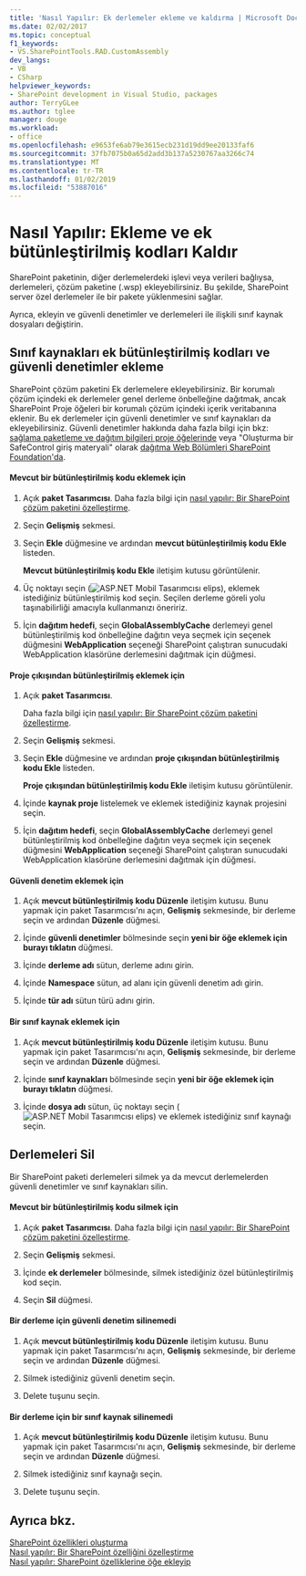```yaml
---
title: 'Nasıl Yapılır: Ek derlemeler ekleme ve kaldırma | Microsoft Docs'
ms.date: 02/02/2017
ms.topic: conceptual
f1_keywords:
- VS.SharePointTools.RAD.CustomAssembly
dev_langs:
- VB
- CSharp
helpviewer_keywords:
- SharePoint development in Visual Studio, packages
author: TerryGLee
ms.author: tglee
manager: douge
ms.workload:
- office
ms.openlocfilehash: e9653fe6ab79e3615ecb231d19dd9ee20133faf6
ms.sourcegitcommit: 37fb7075b0a65d2add3b137a5230767aa3266c74
ms.translationtype: MT
ms.contentlocale: tr-TR
ms.lasthandoff: 01/02/2019
ms.locfileid: "53887016"
---
```

# <a name="how-to-add-and-remove-additional-assemblies"></a>Nasıl Yapılır: Ekleme ve ek bütünleştirilmiş kodları Kaldır
  SharePoint paketinin, diğer derlemelerdeki işlevi veya verileri bağlıysa, derlemeleri, çözüm paketine (.wsp) ekleyebilirsiniz. Bu şekilde, SharePoint server özel derlemeler ile bir pakete yüklenmesini sağlar.  
  
 Ayrıca, ekleyin ve güvenli denetimler ve derlemeleri ile ilişkili sınıf kaynak dosyaları değiştirin.  
  
## <a name="add-additional-assemblies-safe-controls-and-class-resources"></a>Sınıf kaynakları ek bütünleştirilmiş kodları ve güvenli denetimler ekleme  
 SharePoint çözüm paketini Ek derlemelere ekleyebilirsiniz. Bir korumalı çözüm içindeki ek derlemeler genel derleme önbelleğine dağıtmak, ancak SharePoint Proje öğeleri bir korumalı çözüm içindeki içerik veritabanına eklenir. Bu ek derlemeler için güvenli denetimler ve sınıf kaynakları da ekleyebilirsiniz. Güvenli denetimler hakkında daha fazla bilgi için bkz: [sağlama paketleme ve dağıtım bilgileri proje öğelerinde](../sharepoint/providing-packaging-and-deployment-information-in-project-items.md) veya "Oluşturma bir SafeControl giriş materyali" olarak [dağıtma Web Bölümleri SharePoint Foundation'da](http://go.microsoft.com/fwlink/?LinkId=245505).  
  
#### <a name="to-add-an-existing-assembly"></a>Mevcut bir bütünleştirilmiş kodu eklemek için  
  
1.  Açık **paket Tasarımcısı**. Daha fazla bilgi için [nasıl yapılır: Bir SharePoint çözüm paketini özelleştirme](../sharepoint/how-to-customize-a-sharepoint-solution-package.md).  
  
2.  Seçin **Gelişmiş** sekmesi.  
  
3.  Seçin **Ekle** düğmesine ve ardından **mevcut bütünleştirilmiş kodu Ekle** listeden.  
  
     **Mevcut bütünleştirilmiş kodu Ekle** iletişim kutusu görüntülenir.  
  
4.  Üç noktayı seçin (![ASP.NET Mobil Tasarımcısı elips](../sharepoint/media/mwellipsis.gif "ASP.NET Mobil Tasarımcısı elips")), eklemek istediğiniz bütünleştirilmiş kod seçin. Seçilen derleme göreli yolu taşınabilirliği amacıyla kullanmanızı öneririz.  
  
5.  İçin **dağıtım hedefi**, seçin **GlobalAssemblyCache** derlemeyi genel bütünleştirilmiş kod önbelleğine dağıtın veya seçmek için seçenek düğmesini **WebApplication** seçeneği SharePoint çalıştıran sunucudaki WebApplication klasörüne derlemesini dağıtmak için düğmesi.  
  
#### <a name="to-add-an-assembly-from-project-output"></a>Proje çıkışından bütünleştirilmiş eklemek için  
  
1.  Açık **paket Tasarımcısı**.  
  
     Daha fazla bilgi için [nasıl yapılır: Bir SharePoint çözüm paketini özelleştirme](../sharepoint/how-to-customize-a-sharepoint-solution-package.md).  
  
2.  Seçin **Gelişmiş** sekmesi.  
  
3.  Seçin **Ekle** düğmesine ve ardından **proje çıkışından bütünleştirilmiş kodu Ekle** listeden.  
  
     **Proje çıkışından bütünleştirilmiş kodu Ekle** iletişim kutusu görüntülenir.  
  
4.  İçinde **kaynak proje** listelemek ve eklemek istediğiniz kaynak projesini seçin.  
  
5.  İçin **dağıtım hedefi**, seçin **GlobalAssemblyCache** derlemeyi genel bütünleştirilmiş kod önbelleğine dağıtın veya seçmek için seçenek düğmesini **WebApplication** seçeneği SharePoint çalıştıran sunucudaki WebApplication klasörüne derlemesini dağıtmak için düğmesi.  
  
#### <a name="to-add-a-safe-control"></a>Güvenli denetim eklemek için  
  
1.  Açık **mevcut bütünleştirilmiş kodu Düzenle** iletişim kutusu. Bunu yapmak için paket Tasarımcısı'nı açın, **Gelişmiş** sekmesinde, bir derleme seçin ve ardından **Düzenle** düğmesi.  
  
2.  İçinde **güvenli denetimler** bölmesinde seçin **yeni bir öğe eklemek için burayı tıklatın** düğmesi.  
  
3.  İçinde **derleme adı** sütun, derleme adını girin.  
  
4.  İçinde **Namespace** sütun, ad alanı için güvenli denetim adı girin.  
  
5.  İçinde **tür adı** sütun türü adını girin.  
  
#### <a name="to-add-a-class-resource"></a>Bir sınıf kaynak eklemek için  
  
1.  Açık **mevcut bütünleştirilmiş kodu Düzenle** iletişim kutusu. Bunu yapmak için paket Tasarımcısı'nı açın, **Gelişmiş** sekmesinde, bir derleme seçin ve ardından **Düzenle** düğmesi.  
  
2.  İçinde **sınıf kaynakları** bölmesinde seçin **yeni bir öğe eklemek için burayı tıklatın** düğmesi.  
  
3.  İçinde **dosya adı** sütun, üç noktayı seçin (![ASP.NET Mobil Tasarımcısı elips](../sharepoint/media/mwellipsis.gif "ASP.NET Mobil Tasarımcısı elips")) ve eklemek istediğiniz sınıf kaynağı seçin.  
  
## <a name="delete-custom-assemblies"></a>Derlemeleri Sil  
 Bir SharePoint paketi derlemeleri silmek ya da mevcut derlemelerden güvenli denetimler ve sınıf kaynakları silin.  
  
#### <a name="to-delete-an-existing-assembly"></a>Mevcut bir bütünleştirilmiş kodu silmek için  
  
1.  Açık **paket Tasarımcısı**. Daha fazla bilgi için [nasıl yapılır: Bir SharePoint çözüm paketini özelleştirme](../sharepoint/how-to-customize-a-sharepoint-solution-package.md).  
  
2.  Seçin **Gelişmiş** sekmesi.  
  
3.  İçinde **ek derlemeler** bölmesinde, silmek istediğiniz özel bütünleştirilmiş kod seçin.  
  
4.  Seçin **Sil** düğmesi.  
  
#### <a name="to-delete-a-safe-control-for-an-assembly"></a>Bir derleme için güvenli denetim silinemedi  
  
1.  Açık **mevcut bütünleştirilmiş kodu Düzenle** iletişim kutusu. Bunu yapmak için paket Tasarımcısı'nı açın, **Gelişmiş** sekmesinde, bir derleme seçin ve ardından **Düzenle** düğmesi.  
  
2.  Silmek istediğiniz güvenli denetim seçin.  
  
3.  Delete tuşunu seçin.  
  
#### <a name="to-delete-a-class-resource-for-an-assembly"></a>Bir derleme için bir sınıf kaynak silinemedi  
  
1.  Açık **mevcut bütünleştirilmiş kodu Düzenle** iletişim kutusu. Bunu yapmak için paket Tasarımcısı'nı açın, **Gelişmiş** sekmesinde, bir derleme seçin ve ardından **Düzenle** düğmesi.  
  
2.  Silmek istediğiniz sınıf kaynağı seçin.  
  
3.  Delete tuşunu seçin.  
  
## <a name="see-also"></a>Ayrıca bkz.
 [SharePoint özellikleri oluşturma](../sharepoint/creating-sharepoint-features.md)   
 [Nasıl yapılır: Bir SharePoint özelliğini özelleştirme](../sharepoint/how-to-customize-a-sharepoint-feature.md)   
 [Nasıl yapılır: SharePoint özelliklerine öğe ekleyip](../sharepoint/how-to-add-and-remove-items-to-sharepoint-features.md)   
